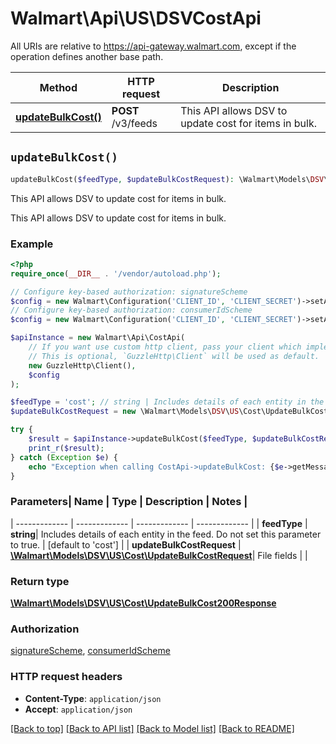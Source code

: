 # Walmart\Api\US\DSVCostApi  
All URIs are relative to https://api-gateway.walmart.com, except if the operation defines another base path.

| Method | HTTP request | Description |
| ------------- | ------------- | ------------- |
| [**updateBulkCost()**](CostApi.md#updateBulkCost) | **POST** /v3/feeds | This API allows DSV to update cost for items in bulk. |


## `updateBulkCost()`

```php
updateBulkCost($feedType, $updateBulkCostRequest): \Walmart\Models\DSV\US\Cost\UpdateBulkCost200Response
```
This API allows DSV to update cost for items in bulk.

This API allows DSV to update cost for items in bulk.

### Example

```php
<?php
require_once(__DIR__ . '/vendor/autoload.php');

// Configure key-based authorization: signatureScheme
$config = new Walmart\Configuration('CLIENT_ID', 'CLIENT_SECRET')->setApiKey('WM_SEC.AUTH_SIGNATURE', 'YOUR_KEY');
// Configure key-based authorization: consumerIdScheme
$config = new Walmart\Configuration('CLIENT_ID', 'CLIENT_SECRET')->setApiKey('WM_CONSUMER.ID', 'YOUR_KEY');

$apiInstance = new Walmart\Api\CostApi(  
    // If you want use custom http client, pass your client which implements `GuzzleHttp\ClientInterface`.
    // This is optional, `GuzzleHttp\Client` will be used as default.
    new GuzzleHttp\Client(),
    $config
);

$feedType = 'cost'; // string | Includes details of each entity in the feed. Do not set this parameter to true.
$updateBulkCostRequest = new \Walmart\Models\DSV\US\Cost\UpdateBulkCostRequest(); // \Walmart\Models\DSV\US\Cost\UpdateBulkCostRequest | File fields

try {
    $result = $apiInstance->updateBulkCost($feedType, $updateBulkCostRequest);
    print_r($result);
} catch (Exception $e) {
    echo "Exception when calling CostApi->updateBulkCost: {$e->getMessage()}\n";
}
```

### Parameters| Name | Type | Description  | Notes |
| ------------- | ------------- | ------------- | ------------- |
| **feedType** | **string**| Includes details of each entity in the feed. Do not set this parameter to true. | [default to 'cost'] |
| **updateBulkCostRequest** | [**\Walmart\Models\DSV\US\Cost\UpdateBulkCostRequest**](../Model/UpdateBulkCostRequest.md)| File fields | |


### Return type

[**\Walmart\Models\DSV\US\Cost\UpdateBulkCost200Response**](../Model/UpdateBulkCost200Response.md)

### Authorization

[signatureScheme](../../README.md#signatureScheme), [consumerIdScheme](../../README.md#consumerIdScheme)

### HTTP request headers

- **Content-Type**: `application/json`
- **Accept**: `application/json`

[[Back to top]](#) [[Back to API list]](../../README.md#endpoints)
[[Back to Model list]](../../README.md#models)
[[Back to README]](../../README.md)
